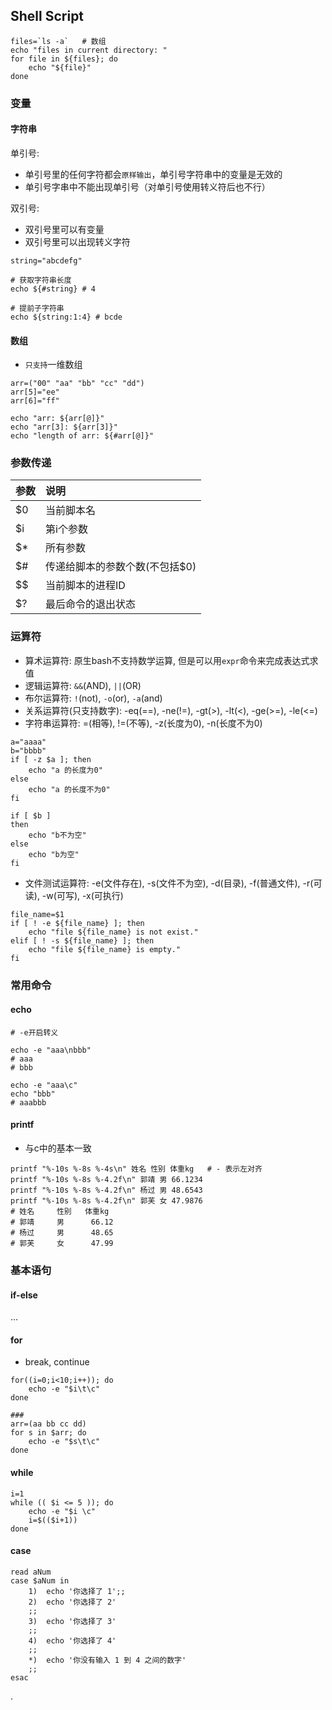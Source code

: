 ## Shell Script

```shell
files=`ls -a`   # 数组
echo "files in current directory: "
for file in ${files}; do
    echo "${file}"
done

```

### 变量

#### 字符串
单引号:
- 单引号里的任何字符都会`原样输出`，单引号字符串中的变量是无效的
- 单引号字串中不能出现单引号（对单引号使用转义符后也不行）

双引号:
- 双引号里可以有变量
- 双引号里可以出现转义字符

```shell
string="abcdefg"

# 获取字符串长度
echo ${#string} # 4

# 提前子字符串
echo ${string:1:4} # bcde

```

#### 数组
- `只支持`一维数组

```shell
arr=("00" "aa" "bb" "cc" "dd")
arr[5]="ee"
arr[6]="ff"

echo "arr: ${arr[@]}"
echo "arr[3]: ${arr[3]}"
echo "length of arr: ${#arr[@]}"
```


### 参数传递

| 参数 | 说明 |
|:---|:---|
| $0 | 当前脚本名 |
| $i | 第i个参数 |
| $* | 所有参数 |
| $# | 传递给脚本的参数个数(不包括$0) |
| $$ | 当前脚本的进程ID |
| $? | 最后命令的退出状态 |


### 运算符
- 算术运算符: 原生bash不支持数学运算, 但是可以用`expr`命令来完成表达式求值
- 逻辑运算符: `&&`(AND), `||`(OR)
- 布尔运算符: `!`(not), `-o`(or), `-a`(and)
- 关系运算符(只支持数字): -eq(==), -ne(!=), -gt(>), -lt(<), -ge(>=), -le(<=)
- 字符串运算符: =(相等), !=(不等), -z(长度为0), -n(长度不为0)
```shell
a="aaaa"
b="bbbb"
if [ -z $a ]; then
    echo "a 的长度为0"
else
    echo "a 的长度不为0"
fi

if [ $b ]
then
    echo "b不为空"
else
    echo "b为空"
fi
```

- 文件测试运算符:
-e(文件存在), -s(文件不为空), -d(目录), -f(普通文件), -r(可读), -w(可写), -x(可执行)
```shell
file_name=$1
if [ ! -e ${file_name} ]; then
    echo "file ${file_name} is not exist."
elif [ ! -s ${file_name} ]; then
    echo "file ${file_name} is empty."
fi
```


### 常用命令

#### echo
```shell
# -e开启转义

echo -e "aaa\nbbb"
# aaa
# bbb

echo -e "aaa\c"
echo "bbb"
# aaabbb
```

#### printf
- 与c中的基本一致
```shell
printf "%-10s %-8s %-4s\n" 姓名 性别 体重kg   # - 表示左对齐
printf "%-10s %-8s %-4.2f\n" 郭靖 男 66.1234
printf "%-10s %-8s %-4.2f\n" 杨过 男 48.6543
printf "%-10s %-8s %-4.2f\n" 郭芙 女 47.9876
# 姓名     性别   体重kg
# 郭靖     男      66.12
# 杨过     男      48.65
# 郭芙     女      47.99

```


### 基本语句
#### if-else
...

#### for
- break, continue
```shell
for((i=0;i<10;i++)); do
    echo -e "$i\t\c"
done

###
arr=(aa bb cc dd)
for s in $arr; do
    echo -e "$s\t\c"
done

```

#### while
```shell
i=1
while (( $i <= 5 )); do
    echo -e "$i \c"
    i=$(($i+1))
done
```

#### case
```shell
read aNum
case $aNum in
    1)  echo '你选择了 1';;
    2)  echo '你选择了 2'
    ;;
    3)  echo '你选择了 3'
    ;;
    4)  echo '你选择了 4'
    ;;
    *)  echo '你没有输入 1 到 4 之间的数字'
    ;;
esac
```

.

